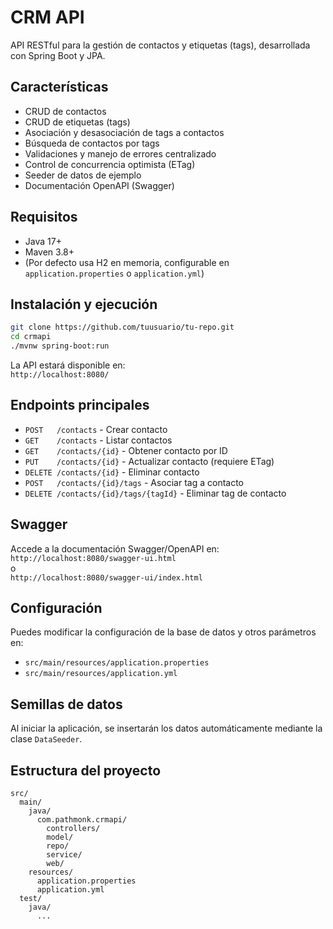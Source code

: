 # CRM API

API RESTful para la gestión de contactos y etiquetas (tags), desarrollada con Spring Boot y JPA.

## Características

- CRUD de contactos
- CRUD de etiquetas (tags)
- Asociación y desasociación de tags a contactos
- Búsqueda de contactos por tags
- Validaciones y manejo de errores centralizado
- Control de concurrencia optimista (ETag)
- Seeder de datos de ejemplo
- Documentación OpenAPI (Swagger)

## Requisitos

- Java 17+
- Maven 3.8+
- (Por defecto usa H2 en memoria, configurable en `application.properties` o `application.yml`)

## Instalación y ejecución

```bash
git clone https://github.com/tuusuario/tu-repo.git
cd crmapi
./mvnw spring-boot:run
```

La API estará disponible en:  
`http://localhost:8080/`

## Endpoints principales

- `POST   /contacts`           - Crear contacto
- `GET    /contacts`           - Listar contactos
- `GET    /contacts/{id}`      - Obtener contacto por ID
- `PUT    /contacts/{id}`      - Actualizar contacto (requiere ETag)
- `DELETE /contacts/{id}`      - Eliminar contacto
- `POST   /contacts/{id}/tags` - Asociar tag a contacto
- `DELETE /contacts/{id}/tags/{tagId}` - Eliminar tag de contacto


## Swagger

Accede a la documentación Swagger/OpenAPI en:  
`http://localhost:8080/swagger-ui.html`  
o  
`http://localhost:8080/swagger-ui/index.html`

## Configuración

Puedes modificar la configuración de la base de datos y otros parámetros en:
- `src/main/resources/application.properties`
- `src/main/resources/application.yml`

## Semillas de datos

Al iniciar la aplicación, se insertarán los datos automáticamente mediante la clase `DataSeeder`.

## Estructura del proyecto

```
src/
  main/
    java/
      com.pathmonk.crmapi/
        controllers/
        model/
        repo/
        service/
        web/
    resources/
      application.properties
      application.yml
  test/
    java/
      ...
```